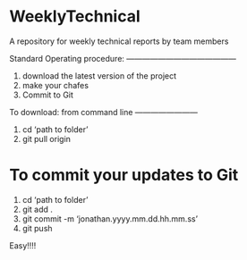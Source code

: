 WeeklyTechnical
===============

A repository for weekly technical reports by team members


Standard Operating procedure:
——————————————

1. download the latest version of the project 
2. make your chafes 
3. Commit to Git


To download: from command line
————————

1. cd ‘path to folder’
2. git pull origin


To commit your updates to Git 
=============================
1. cd ‘path to folder’
2. git add .
3. git commit -m ‘jonathan.yyyy.mm.dd.hh.mm.ss’
4. git push


Easy!!!!
